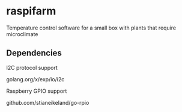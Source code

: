 # raspifarm
Temperature control software for a small box with plants that require microclimate

## Dependencies

I2C protocol support

golang.org/x/exp/io/i2c

Raspberry GPIO support

github.com/stianeikeland/go-rpio